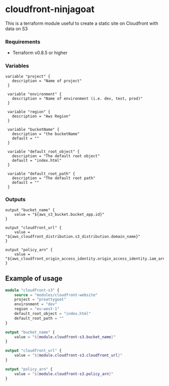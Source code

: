# cloudfront-ninjagoat
This is a terraform module useful to create a static site on Cloudfront with data on S3

### Requirements
* Terraform v0.8.5 or higher

### Variables
```
variable "project" {
   description = "Name of project"
 }
 
 variable "environment" {
   description = "Name of environment (i.e. dev, test, prod)"
 }
 
 variable "region" {
   description = "Aws Region"
 }
 
 variable "bucketName" {
   description = "the bucketName"
   default = ""
 }
 
 variable "default_root_object" {
   description = "The default root object"
   default = "index.html"
 }
 
 variable "default_root_path" {
   description = "The default root path"
   default = ""
 }
 ```

### Outputs
```
output "bucket_name" {
    value = "${aws_s3_bucket.bucket_app.id}"
}

output "cloudfront_url" {
    value = "${aws_cloudfront_distribution.s3_distribution.domain_name}"
}

output "policy_arn" {
    value = "${aws_cloudfront_origin_access_identity.origin_access_identity.iam_arn}"
}
```

## Example of usage
```terraform
module "cloudfront-s3" {
    source = "modules/cloudfront-website"
    project = "preattygoat"
    environment = "dev"
    region = "eu-west-1"
    default_root_object = "index.html"
    default_root_path = ""
}

output "bucket_name" {
    value = "${module.cloudfront-s3.bucket_name}"
}

output "cloudfront_url" {
    value = "${module.cloudfront-s3.cloudfront_url}"
}

output "policy_arn" {
    value = "${module.cloudfront-s3.policy_arn}"
}
```

